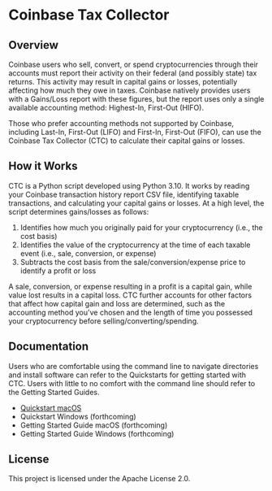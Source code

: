 # Coinbase Tax Collector

## Overview

Coinbase users who sell, convert, or spend cryptocurrencies through their accounts must report their activity on their federal (and possibly state) tax returns. This activity may result in capital gains or losses, potentially affecting how much they owe in taxes. Coinbase natively provides users with a Gains/Loss report with these figures, but the report uses only a single available accounting method: Highest-In, First-Out (HIFO).

Those who prefer accounting methods not supported by Coinbase, including Last-In, First-Out (LIFO) and First-In, First-Out (FIFO), can use the Coinbase Tax Collector (CTC) to calculate their capital gains or losses. 

## How it Works

CTC is a Python script developed using Python 3.10. It works by reading your Coinbase transaction history report CSV file, identifying taxable transactions, and calculating your capital gains or losses. At a high level, the script determines gains/losses as follows: 

1. Identifies how much you originally paid for your cryptocurrency (i.e., the cost basis)
2. Identifies the value of the cryptocurrency at the time of each taxable event (i.e., sale, conversion, or expense) 
3. Subtracts the cost basis from the sale/conversion/expense price to identify a profit or loss

A sale, conversion, or expense resulting in a profit is a capital gain, while value lost results in a capital loss. CTC further accounts for other factors that affect how capital gain and loss are determined, such as the accounting method you've chosen and the length of time you possessed your cryptocurrency before selling/converting/spending. 

## Documentation

Users who are comfortable using the command line to navigate directories and install software can refer to the Quickstarts for getting started with CTC. Users with little to no comfort with the command line should refer to the Getting Started Guides.

- [Quickstart macOS](./documentation/quick-start.md) 
- Quickstart Windows (forthcoming)
- Getting Started Guide macOS (forthcoming)
- Getting Started Guide Windows (forthcoming)

## License

This project is licensed under the Apache License 2.0.